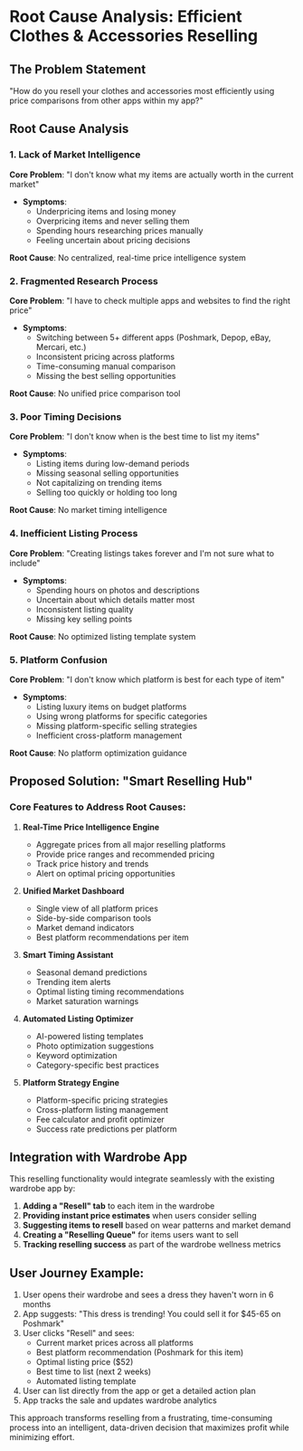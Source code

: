 # Root Cause Analysis: Efficient Clothes & Accessories Reselling

## The Problem Statement
"How do you resell your clothes and accessories most efficiently using price comparisons from other apps within my app?"

## Root Cause Analysis

### 1. **Lack of Market Intelligence**
**Core Problem**: "I don't know what my items are actually worth in the current market"
- **Symptoms**: 
  - Underpricing items and losing money
  - Overpricing items and never selling them
  - Spending hours researching prices manually
  - Feeling uncertain about pricing decisions

**Root Cause**: No centralized, real-time price intelligence system

### 2. **Fragmented Research Process**
**Core Problem**: "I have to check multiple apps and websites to find the right price"
- **Symptoms**:
  - Switching between 5+ different apps (Poshmark, Depop, eBay, Mercari, etc.)
  - Inconsistent pricing across platforms
  - Time-consuming manual comparison
  - Missing the best selling opportunities

**Root Cause**: No unified price comparison tool

### 3. **Poor Timing Decisions**
**Core Problem**: "I don't know when is the best time to list my items"
- **Symptoms**:
  - Listing items during low-demand periods
  - Missing seasonal selling opportunities
  - Not capitalizing on trending items
  - Selling too quickly or holding too long

**Root Cause**: No market timing intelligence

### 4. **Inefficient Listing Process**
**Core Problem**: "Creating listings takes forever and I'm not sure what to include"
- **Symptoms**:
  - Spending hours on photos and descriptions
  - Uncertain about which details matter most
  - Inconsistent listing quality
  - Missing key selling points

**Root Cause**: No optimized listing template system

### 5. **Platform Confusion**
**Core Problem**: "I don't know which platform is best for each type of item"
- **Symptoms**:
  - Listing luxury items on budget platforms
  - Using wrong platforms for specific categories
  - Missing platform-specific selling strategies
  - Inefficient cross-platform management

**Root Cause**: No platform optimization guidance

## Proposed Solution: "Smart Reselling Hub"

### Core Features to Address Root Causes:

1. **Real-Time Price Intelligence Engine**
   - Aggregate prices from all major reselling platforms
   - Provide price ranges and recommended pricing
   - Track price history and trends
   - Alert on optimal pricing opportunities

2. **Unified Market Dashboard**
   - Single view of all platform prices
   - Side-by-side comparison tools
   - Market demand indicators
   - Best platform recommendations per item

3. **Smart Timing Assistant**
   - Seasonal demand predictions
   - Trending item alerts
   - Optimal listing timing recommendations
   - Market saturation warnings

4. **Automated Listing Optimizer**
   - AI-powered listing templates
   - Photo optimization suggestions
   - Keyword optimization
   - Category-specific best practices

5. **Platform Strategy Engine**
   - Platform-specific pricing strategies
   - Cross-platform listing management
   - Fee calculator and profit optimizer
   - Success rate predictions per platform

## Integration with Wardrobe App

This reselling functionality would integrate seamlessly with the existing wardrobe app by:

1. **Adding a "Resell" tab** to each item in the wardrobe
2. **Providing instant price estimates** when users consider selling
3. **Suggesting items to resell** based on wear patterns and market demand
4. **Creating a "Reselling Queue"** for items users want to sell
5. **Tracking reselling success** as part of the wardrobe wellness metrics

## User Journey Example:

1. User opens their wardrobe and sees a dress they haven't worn in 6 months
2. App suggests: "This dress is trending! You could sell it for $45-65 on Poshmark"
3. User clicks "Resell" and sees:
   - Current market prices across all platforms
   - Best platform recommendation (Poshmark for this item)
   - Optimal listing price ($52)
   - Best time to list (next 2 weeks)
   - Automated listing template
4. User can list directly from the app or get a detailed action plan
5. App tracks the sale and updates wardrobe analytics

This approach transforms reselling from a frustrating, time-consuming process into an intelligent, data-driven decision that maximizes profit while minimizing effort. 